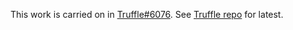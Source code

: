This work is carried on in [Truffle#6076](https://github.com/trufflesuite/truffle/pull/6076). See [Truffle repo](https://github.com/trufflesuite/truffle) for latest.
